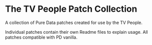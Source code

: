 # The TV People Patch Collection

A collection of Pure Data patches created for use by the TV People.

Individual patches contain their own Readme files to explain usage. All patches compatible with PD vanilla.
